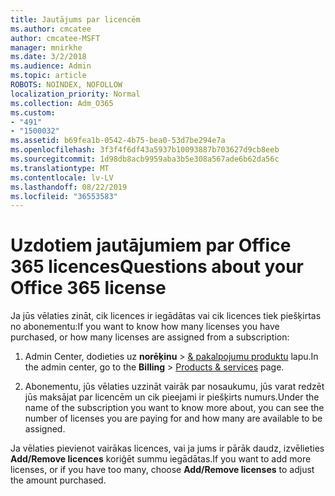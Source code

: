 ```yaml
---
title: Jautājums par licencēm
ms.author: cmcatee
author: cmcatee-MSFT
manager: mnirkhe
ms.date: 3/2/2018
ms.audience: Admin
ms.topic: article
ROBOTS: NOINDEX, NOFOLLOW
localization_priority: Normal
ms.collection: Adm_O365
ms.custom:
- "491"
- "1500032"
ms.assetid: b69fea1b-0542-4b75-bea0-53d7be294e7a
ms.openlocfilehash: 3f3f4f6df43a5937b10093887b703627d9cb8eeb
ms.sourcegitcommit: 1d98db8acb9959aba3b5e308a567ade6b62da56c
ms.translationtype: MT
ms.contentlocale: lv-LV
ms.lasthandoff: 08/22/2019
ms.locfileid: "36553583"
---
```

# <a name="questions-about-your-office-365-license"></a><span data-ttu-id="7b556-102">Uzdotiem jautājumiem par Office 365 licences</span><span class="sxs-lookup"><span data-stu-id="7b556-102">Questions about your Office 365 license</span></span>

<span data-ttu-id="7b556-103">Ja jūs vēlaties zināt, cik licences ir iegādātas vai cik licences tiek piešķirtas no abonementu:</span><span class="sxs-lookup"><span data-stu-id="7b556-103">If you want to know how many licenses you have purchased, or how many licenses are assigned from a subscription:</span></span>
  
1. <span data-ttu-id="7b556-104">Admin Center, dodieties uz **norēķinu** \> [& pakalpojumu produktu](https://go.microsoft.com/fwlink/p/?linkid=842054) lapu.</span><span class="sxs-lookup"><span data-stu-id="7b556-104">In the admin center, go to the **Billing** \> [Products & services](https://go.microsoft.com/fwlink/p/?linkid=842054) page.</span></span>

2. <span data-ttu-id="7b556-105">Abonementu, jūs vēlaties uzzināt vairāk par nosaukumu, jūs varat redzēt jūs maksājat par licencēm un cik pieejami ir piešķirts numurs.</span><span class="sxs-lookup"><span data-stu-id="7b556-105">Under the name of the subscription you want to know more about, you can see the number of licenses you are paying for and how many are available to be assigned.</span></span>

<span data-ttu-id="7b556-106">Ja vēlaties pievienot vairākas licences, vai ja jums ir pārāk daudz, izvēlieties **Add/Remove licences** koriģēt summu iegādātas.</span><span class="sxs-lookup"><span data-stu-id="7b556-106">If you want to add more licenses, or if you have too many, choose **Add/Remove licenses** to adjust the amount purchased.</span></span>